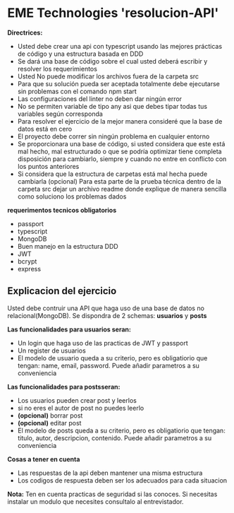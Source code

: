 # EME Technologies 'resolucion-API'

**Directrices:**

- Usted debe crear una api con typescript usando las mejores prácticas de código y una estructura basada en DDD
- Se dará una base de código sobre el cual usted deberá escribir y resolver los requerimientos
- Usted No puede modificar los archivos fuera de la carpeta src
- Para que su solución pueda ser aceptada totalmente debe ejecutarse sin problemas con el comando npm start
- Las configuraciones del linter no deben dar ningún error
- No se permiten variable de tipo any asi que debes tipar todas tus variables según corresponda
- Para resolver el ejercicio de la mejor manera consideré que la base de datos está en cero
- El proyecto debe correr sin ningún problema en cualquier entorno
- Se proporcionara una base de código, si usted considera que este está mal hecho, mal estructurado o que se podría optimizar tiene completa disposición para cambiarlo, siempre y cuando no entre en conflicto con los puntos anteriores
- Si considera que la estructura de carpetas está mal hecha puede cambiarla
(opcional) Para esta parte de la prueba técnica dentro de la carpeta src dejar un archivo readme donde explique de manera sencilla como soluciono los problemas dados

**requerimentos tecnicos obligatorios**

- passport
- typescript
- MongoDB
- Buen manejo en la estructura DDD
- JWT
- bcrypt
- express

## Explicacion del ejercicio

Usted debe contruir una API que haga uso de una base de datos no relacional(MongoDB).
Se dispondra de 2 schemas: **usuarios** y **posts**

**Las funcionalidades para usuarios seran:**

- Un login que haga uso de las practicas de JWT y passport
- Un register de usuarios
- El modelo de usuario queda a su criterio, pero es obligatiorio que tengan: name, email, password. Puede añadir parametros a su conveniencia

**Las funcionalidades para postsseran:**

- Los usuarios pueden crear post y leerlos
- si no eres el autor de post no puedes leerlo
- **(opcional)** borrar post
- **(opcional)** editar post
- El modelo de posts queda a su criterio, pero es obligatiorio que tengan: titulo, autor, descripcion, contenido. Puede añadir parametros a su conveniencia

**Cosas a tener en cuenta**

- Las respuestas de la api deben mantener una misma estructura
- Los codigos de respuesta deben ser los adecuados para cada situacion

**Nota:** Ten en cuenta practicas de seguridad si las conoces. Si necesitas instalar un modulo que necesites consultalo al entrevistador.
